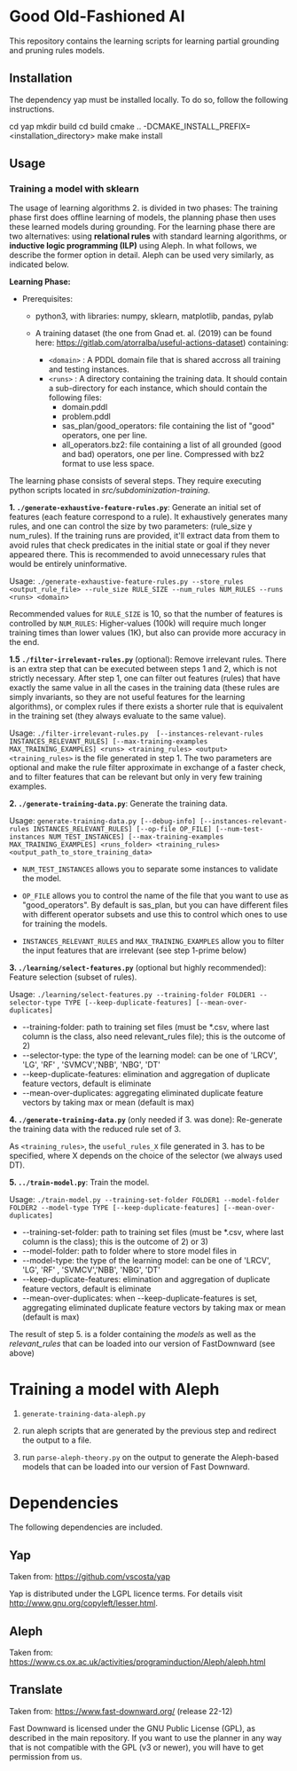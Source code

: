 # Good Old-Fashioned AI

This repository contains the learning scripts for learning partial grounding and pruning rules models.


## Installation

The dependency yap must be installed locally. To do so, follow the following instructions.

cd yap
mkdir build
cd build
cmake .. -DCMAKE_INSTALL_PREFIX=<installation_directory>
make
make install


## Usage

### Training a model with sklearn
The usage of learning algorithms 2. is divided in two phases:
The training phase first does offline learning of models, the planning phase then uses these learned models during grounding.
For the learning phase there are two alternatives: using **relational rules** with standard learning algorithms, or **inductive logic programming (ILP)** using Aleph.
In what follows, we describe the former option in detail. Aleph can be used very similarly, as indicated below.

**Learning Phase:**
* Prerequisites:
   - python3, with libraries: numpy, sklearn, matplotlib, pandas, pylab

   - A training dataset (the one from Gnad et. al. (2019) can be found here: <https://gitlab.com/atorralba/useful-actions-dataset>) containing:
      - `<domain>` : A PDDL domain file that is shared accross all training and testing instances.
      - `<runs>` : A directory containing the training data. It should contain a sub-directory for each instance, which should contain the following files:
        * domain.pddl
        * problem.pddl
        * sas_plan/good_operators: file containing the list of "good" operators, one per line.
        * all_operators.bz2: file containing a list of all grounded (good and bad) operators, one per line. Compressed with bz2 format to use less space.

The learning phase consists of several steps. They require executing python scripts located in *src/subdominization-training*.

**1. `./generate-exhaustive-feature-rules.py`**: Generate an initial set of features (each feature correspond to a rule).
  It exhaustively generates many rules, and one can control the size by two parameters: (rule_size y num_rules).
  If the training runs are provided, it'll extract data from them to avoid rules that check predicates in the initial state or goal if they never appeared there. This is recommended to avoid unnecessary rules that would be entirely uninformative.

  Usage:
  `./generate-exhaustive-feature-rules.py --store_rules <output_rule_file> --rule_size RULE_SIZE --num_rules NUM_RULES --runs <runs> <domain>`

  Recommended values for `RULE_SIZE` is 10, so that the number of features is controlled by `NUM_RULES`: Higher-values (100k) will require much longer training times than lower values (1K), but also can provide more accuracy in the end.


**1.5 `./filter-irrelevant-rules.py`** (optional): Remove irrelevant rules.
  There is an extra step that can be executed between steps 1 and 2, which is not strictly necessary.
  After step 1, one can filter out features (rules) that have exactly the same value in all the cases in the training data (these rules are simply invariants, so they are not useful features for the learning algorithms), or complex rules if there exists a shorter rule that is equivalent in the training set (they always evaluate to the same value).

  Usage:
  `./filter-irrelevant-rules.py  [--instances-relevant-rules INSTANCES_RELEVANT_RULES] [--max-training-examples MAX_TRAINING_EXAMPLES] <runs> <training_rules> <output>`
  `<training_rules>` is the file generated in step 1.
  The two parameters are optional and make the rule filter approximate in exchange of a faster check, and to filter features that can be relevant but only in very few training examples.


**2. `./generate-training-data.py`**: Generate the training data.

  Usage:
  `generate-training-data.py [--debug-info] [--instances-relevant-rules INSTANCES_RELEVANT_RULES] [--op-file OP_FILE] [--num-test-instances NUM_TEST_INSTANCES] [--max-training-examples MAX_TRAINING_EXAMPLES] <runs_folder> <training_rules> <output_path_to_store_training_data>`

   - `NUM_TEST_INSTANCES` allows you to separate some instances to validate the model.

   - `OP_FILE` allows you to control the name of the file that you want to use as "good_operators". By default is sas_plan, but you can have different files with different operator subsets and use this to control which ones to use for training the models.

   - `INSTANCES_RELEVANT_RULES` and `MAX_TRAINING_EXAMPLES` allow you to filter the input features that are irrelevant (see step 1-prime below)


**3. `./learning/select-features.py`** (optional but highly recommended): Feature selection (subset of rules).

  Usage:
  `./learning/select-features.py --training-folder FOLDER1 --selector-type TYPE [--keep-duplicate-features] [--mean-over-duplicates]`

  - --training-folder: path to training set files (must be *.csv, where last column is the class, also need relevant_rules file); this is the outcome of 2)
  - --selector-type: the type of the learning model: can be one of 'LRCV', 'LG', 'RF' , 'SVMCV','NBB', 'NBG', 'DT'
  - --keep-duplicate-features: elimination and aggregation of duplicate feature vectors, default is eliminate
  - --mean-over-duplicates: aggregating eliminated duplicate feature vectors by taking max or mean (default is max)

**4. `./generate-training-data.py`** (only needed if 3. was done): Re-generate the training data with the reduced rule set of 3.

As `<training_rules>`, the `useful_rules_X` file generated in 3. has to be specified, where X depends on the choice of the selector (we always used DT).

**5. `../train-model.py`**: Train the model.

  Usage:
  `./train-model.py --training-set-folder FOLDER1 --model-folder FOLDER2 --model-type TYPE [--keep-duplicate-features] [--mean-over-duplicates]`

  - --training-set-folder:  path to training set files (must be *.csv, where last column is the class); this is the outcome of 2) or 3)
  - --model-folder: path to folder where to store model files in
  - --model-type: the type of the learning model: can be one of 'LRCV', 'LG', 'RF' , 'SVMCV','NBB', 'NBG', 'DT'
  - --keep-duplicate-features: elimination and aggregation of duplicate feature vectors, default is eliminate
  - --mean-over-duplicates: when --keep-duplicate-features is set, aggregating eliminated duplicate feature vectors by taking max or mean (default is max)


The result of step 5. is a folder containing the *models* as well as the *relevant_rules* that can be loaded into our version of FastDownward (see above)



# Training a model with Aleph

1. `generate-training-data-aleph.py`

2. run aleph scripts that are generated by the previous step and redirect the output to a file.

3. run `parse-aleph-theory.py` on the output to generate the Aleph-based models that can be loaded into our version of Fast Downward.


# Dependencies

The following dependencies are included.

## Yap

Taken from: https://github.com/vscosta/yap

Yap is distributed under the   LGPL  licence terms. For details visit http://www.gnu.org/copyleft/lesser.html.

## Aleph

Taken from: https://www.cs.ox.ac.uk/activities/programinduction/Aleph/aleph.html

## Translate

Taken from:  https://www.fast-downward.org/  (release 22-12)

Fast Downward is licensed under the GNU Public License (GPL), as described in the main repository. If you want to use the planner in any way that is not compatible with the GPL (v3 or newer), you will have to get permission from us.
